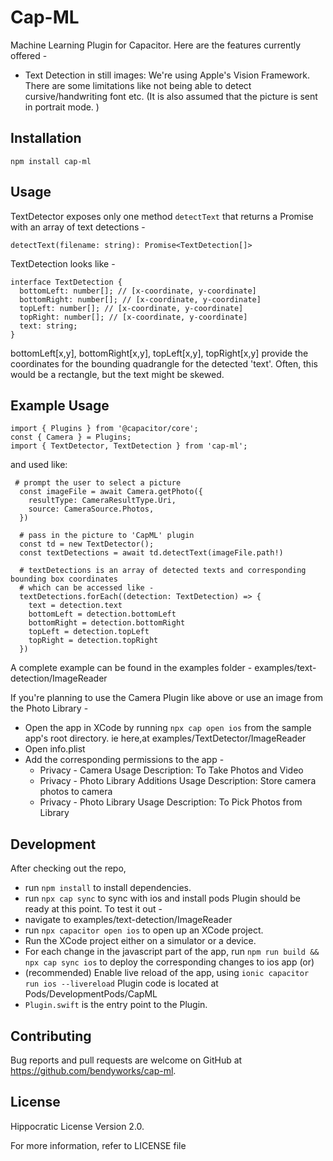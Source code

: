 # Cap-ML

Machine Learning Plugin for Capacitor. Here are the features currently offered -
  - Text Detection in still images:
    We're using Apple's Vision Framework. There are some limitations like not being able to detect cursive/handwriting font etc.
    (It is also assumed that the picture is sent in portrait mode. )


## Installation

```
npm install cap-ml
```

## Usage

TextDetector exposes only one method `detectText` that returns a Promise with an array of text detections -
```
detectText(filename: string): Promise<TextDetection[]>

```
TextDetection looks like  -
```
interface TextDetection {
  bottomLeft: number[]; // [x-coordinate, y-coordinate]
  bottomRight: number[]; // [x-coordinate, y-coordinate]
  topLeft: number[]; // [x-coordinate, y-coordinate]
  topRight: number[]; // [x-coordinate, y-coordinate]
  text: string;
}
```
bottomLeft[x,y], bottomRight[x,y], topLeft[x,y], topRight[x,y] provide the coordinates for the bounding quadrangle for the detected 'text'. Often, this would be a rectangle, but the text might be skewed.


## Example Usage

```
import { Plugins } from '@capacitor/core';
const { Camera } = Plugins;
import { TextDetector, TextDetection } from 'cap-ml';
```

and used like:

```
 # prompt the user to select a picture
  const imageFile = await Camera.getPhoto({
    resultType: CameraResultType.Uri,
    source: CameraSource.Photos,
  })

  # pass in the picture to 'CapML' plugin
  const td = new TextDetector();
  const textDetections = await td.detectText(imageFile.path!)

  # textDetections is an array of detected texts and corresponding bounding box coordinates
  # which can be accessed like -
  textDetections.forEach((detection: TextDetection) => {
    text = detection.text
    bottomLeft = detection.bottomLeft
    bottomRight = detection.bottomRight
    topLeft = detection.topLeft
    topRight = detection.topRight
  })
```
  A complete example can be found in the examples folder - examples/text-detection/ImageReader

  If you're planning to use the Camera Plugin like above or use an image from the Photo Library -
  - Open the app in XCode by running `npx cap open ios` from the sample app's root directory. ie here,at examples/TextDetector/ImageReader
  - Open info.plist
  - Add the corresponding permissions to the app -
    - Privacy - Camera Usage Description: To Take Photos and Video
    - Privacy - Photo Library Additions Usage Description: Store camera photos to camera
    - Privacy - Photo Library Usage Description: To Pick Photos from Library

## Development

After checking out the repo,
  - run `npm install` to install dependencies.
  - run `npx cap sync` to sync with ios and install pods
  Plugin should be ready at this point. To test it out -
  - navigate to examples/text-detection/ImageReader
  - run `npx capacitor open ios` to open up an XCode project.
  - Run the XCode project either on a simulator or a device.
  - For each change in the javascript part of the app, run `npm run build && npx cap sync ios` to deploy the corresponding changes to ios app
    (or)
  - (recommended) Enable live reload of the app, using `ionic capacitor run ios --livereload`
  Plugin code is located at Pods/DevelopmentPods/CapML
  - `Plugin.swift` is the entry point to the Plugin.

## Contributing

Bug reports and pull requests are welcome on GitHub at https://github.com/bendyworks/cap-ml.


## License
Hippocratic License Version 2.0.

For more information, refer to LICENSE file
